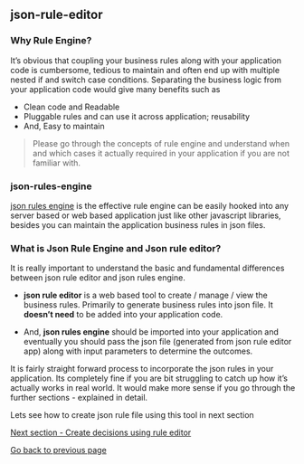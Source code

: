 ## json-rule-editor

### Why Rule Engine?

It’s obvious that coupling your business rules along with your application code is cumbersome, tedious to maintain and often end up with multiple nested if and switch case conditions. Separating the business logic from your application code would give many benefits such as

- Clean code and Readable
- Pluggable rules and can use it across application; reusability
- And, Easy to maintain

> Please go through the concepts of rule engine and understand when and which cases it actually required in your application if you are not familiar with.

### json-rules-engine

[json rules engine](https://github.com/CacheControl/json-rules-engine) is the effective rule engine can be easily hooked into any server based or web based application just like other javascript libraries, besides you can maintain the application business rules in json files.

### What is Json Rule Engine and Json rule editor?

It is really important to understand the basic and fundamental differences between json rule editor and json rules engine.

- **json rule editor** is a web based tool to create / manage / view the business rules. Primarily to generate business rules into json file. It **doesn’t need** to be added into your application code.

- And, **json rules engine** should be imported into your application and eventually you should pass the json file (generated from json rule editor app) along with input parameters to determine the outcomes.

It is fairly straight forward process to incorporate the json rules in your application. Its completely fine if you are bit struggling to catch up how it’s actually works in real world. It would make more sense if you go through the further sections - explained in detail.

Lets see how to create json rule file using this tool in next section

[Next section - Create decisions using rule editor](https://asudbury.github.io/json-rule-editor/docs/create-rules.html)

[Go back to previous page](https://asudbury.github.io/json-rule-editor/docs/)
